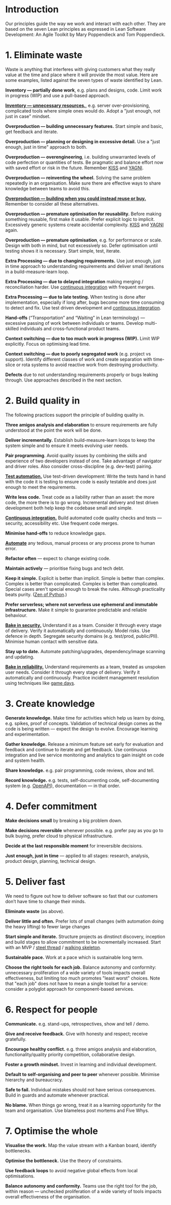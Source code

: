 # Introduction

Our principles guide the way we work and interact with each other. They are based on the seven Lean principles as expressed in Lean Software Development: An Agile Toolkit by Mary Poppendieck and Tom Poppendieck.

# 1. Eliminate waste

Waste is anything that interferes with giving customers what they really value at the time and place where it will provide the most value. Here are some examples, listed against the seven types of waste identified by Lean.

**Inventory &mdash; partially done work**, e.g. plans and designs, code. Limit work in progress (WIP) and use a pull-based approach.

**[Inventory &mdash; unnecessary resources.](principles/unnecessary-resources.md)**, e.g. server over-provisioning, complicated tools where simple ones would do. Adopt a "just enough, not just in case" mindset.

**Overproduction &mdash; building unnecessary features.** Start simple and basic, get feedback and iterate.

**Overproduction &mdash; planning or designing in excessive detail.** Use a "just enough, just in time" approach to both.

**Overproduction &mdash; overengineering**, i.e. building unwarranted levels of code perfection or quantities of tests. Be pragmatic and balance effort now with saved effort or risk in the future. Remember [KISS](http://principles-wiki.net/principles:keep_it_simple_stupid) and [YAGNI](https://www.martinfowler.com/bliki/Yagni.html).

**Overproduction &mdash; reinventing the wheel.** Solving the same problem repeatedly in an organisation. Make sure there are effective ways to share knowledge between teams to avoid this.

**[Overproduction &mdash; building when you could instead reuse or buy.](principles/cloud-services.md)** Remember to consider all these alternatives.

**Overproduction &mdash; premature optimisation for reusability.** Before making something reusable, first make it usable. Prefer explicit logic to implicit. Excessively generic systems create accidental complexity. [KISS](http://principles-wiki.net/principles:keep_it_simple_stupid) and [YAGNI](https://www.martinfowler.com/bliki/Yagni.html) again.

**Overproduction &mdash; premature optimisation**, e.g. for performance or scale. Design with both in mind, but not excessively so. Defer optimisation until testing shows it is necessary. Start simple, test, iterate.

**Extra Processing &mdash; due to changing requirements.** Use just enough, just in time approach to understanding requirements and deliver small iterations in a build-measure-learn loop.

**Extra Processing &mdash; due to delayed integration** making merging / reconciliation harder. Use [continuous integration](principles/continuous-integration.md) with frequent merges.

**Extra Processing &mdash; due to late testing.** When testing is done after implementation, especially if long after, bugs become more time consuming to detect and fix. Use test driven development and [continuous integration](principles/continuous-integration.md).

**Hand-offs** (“Transportation” and “Waiting” in Lean terminology) &mdash; excessive passing of work between individuals or teams. Develop multi-skilled individuals and cross-functional product teams.

**Context switching &mdash; due to too much work in progress (WIP).** Limit WIP explicitly. Focus on optimising lead time.

**Context switching &mdash; due to poorly segregated work** (e.g. project vs support). Identify different classes of work and create separation with time-slice or rota systems to avoid reactive work from destroying productivity.

**Defects** due to not understanding requirements properly or bugs leaking through. Use approaches described in the next section.

# 2. Build quality in

The following practices support the principle of building quality in.

**Three amigos analysis and elaboration** to ensure requirements are fully understood at the point the work will be done.

**Deliver incrementally.** Establish build-measure-learn loops to keep the system simple and to ensure it meets evolving user needs.

**Pair programming**. Avoid quality issues by combining the skills and experience of two developers instead of one. Take advantage of navigator and driver roles. Also consider cross-discipline (e.g. dev-test) pairing.

**[Test automation.](principles/test-automation.md)** Use test-driven development: Write the tests hand in hand with the code it is testing to ensure code is easily testable and does just enough to meet the requirements.

**Write less code.** Treat code as a liability rather than an asset: the more code, the more there is to go wrong. Incremental delivery and test driven development both help keep the codebase small and simple.

**[Continuous integration.](principles/continuous-integration.md)** Build automated code quality checks and tests &mdash; security, accessibility etc. Use frequent code merges.

**Minimise hand-offs** to reduce knowledge gaps.

**[Automate](principles/automation.md)** any tedious, manual process or any process prone to human error.

**Refactor often** &mdash; expect to change existing code.

**Maintain actively** &mdash; prioritise fixing bugs and tech debt.

**Keep it simple.** Explicit is better than implicit. Simple is better than complex. Complex is better than complicated. Complex is better than complicated.  Special cases aren't special enough to break the rules. Although practicality beats purity. ([Zen of Python](https://www.python.org/dev/peps/pep-0020/).)

**Prefer serverless; where not serverless use ephemeral and immutable infrastructure.** Make it simple to guarantee predictable and reliable behaviour.

**[Bake in security.](principles/security.md)** Understand it as a team. Consider it through every stage of delivery. Verify it automatically and continuously. Model risks. Use defence in depth. Segregate security domains (e.g. test/prod, public/PII). Minimise human contact with sensitive data.

**Stay up to date.** Automate patching/upgrades, dependency/image scanning and updating.

**[Bake in reliability.](principles/reliability.md)** Understand requirements as a team, treated as unspoken user needs. Consider it through every stage of delivery. Verify it automatically and continuously. Practice incident management resolution using techniques like [game days](https://wa.aws.amazon.com/wat.concept.gameday.en.html).

# 3. Create knowledge

**Generate knowledge.** Make time for activities which help us learn by doing, e.g. spikes, proof of concepts. Validation of technical design comes as the code is being written &mdash; expect the design to evolve. Encourage learning and experimentation.

**Gather knowledge.** Release a minimum feature set early for evaluation and feedback and continue to iterate and get feedback. Use continuous integration and live service monitoring and analytics to gain insight on code and system health.

**Share knowledge.** e.g. pair programming, code reviews, show and tell.

**Record knowledge.** e.g. tests, self-documenting code, self-documenting system (e.g. [OpenAPI](https://swagger.io/resources/open-api/)), documentation &mdash; in that order.

# 4. Defer commitment

**Make decisions small** by breaking a big problem down.

**Make decisions reversible** whenever possible. e.g. prefer pay as you go to bulk buying, prefer cloud to physical infrastructure.

**Decide at the last responsible moment** for irreversible decisions.

**Just enough, just in time** &mdash; applied to all stages: research, analysis, product design, planning, technical design.

# 5. Deliver fast

We need to figure out how to deliver software so fast that our customers don’t have time to change their minds.

**Eliminate waste** (as above).

**Deliver little and often.** Prefer lots of small changes (with automation doing the heavy lifting) to fewer large changes

**Start simple and iterate.** Structure projects as dinstinct discovery, inception and build stages to allow commitment to be incrementally increased. Start with an MVP /  [steel thread](https://www.agiledevelopment.org/agile-talk/111-defining-acceptance-criteria-using-the-steel-thread-concept) / [walking skeleton](https://www.henricodolfing.com/2018/04/start-your-project-with-walking-skeleton.html).

**Sustainable pace.** Work at a pace which is sustainable long term.

**Choose the right tools for each job.** Balance autonomy and conformity: unnecessary proliferation of a wide variety of tools impacts overall effectiveness, but limiting too much promotes "least worst" choices. Note that "each job" does not have to mean a single toolset for a service: consider a polyglot approach for component-based services.

# 6. Respect for people

**Communicate.** e.g. stand-ups, retrospectives, show and tell / demo.

**Give and receive feedback.** Give with honesty and respect; receive gratefully.

**Encourage healthy conflict.** e.g. three amigos analysis and elaboration, functionality/quality priority competition, collaborative design.

**Foster a growth mindset.** Invest in learning and individual development.

**Default to self-organising and peer to peer** whenever possible. Minimise hierarchy and bureaucracy.

**Safe to fail.** Individual mistakes should not have serious consequences. Build in guards and automate whenever practical.

**No blame.** When things go wrong, treat it as a learning opportunity for the team and organisation. Use blameless post mortems and Five Whys.

# 7. Optimise the whole

**Visualise the work.** Map the value stream with a Kanban board, identify bottlenecks.

**Optimise the bottleneck.** Use the theory of constraints.

**Use feedback loops** to avoid negative global effects from local optimisations.

**Balance autonomy and conformity.** Teams use the right tool for the job, within reason &mdash; unchecked proliferation of a wide variety of tools impacts overall effectiveness of the organisation.
